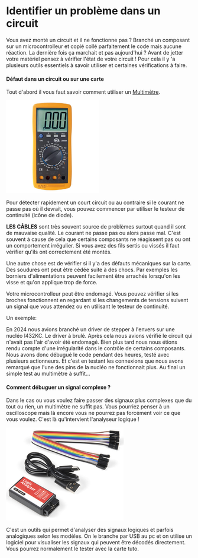# Identifier un problème dans un circuit

Vous avez monté un circuit et il ne fonctionne pas ? Branché un composant sur un microcontrolleur et copié collé parfaitement le code mais aucune réaction. La dernière fois ça marchait et pas aujourd'hui ? Avant de jetter votre matériel pensez à vérifier l'état de votre circuit ! Pour cela il y 'a plusieurs outils essentiels à savoir utiliser et certaines vérifications à faire.

#### Défaut dans un circuit ou sur une carte

Tout d'abord il vous faut savoir comment utiliser un [Multimètre](https://www.youtube.com/watch?v=-ovWpR5nECA&t=269s).

<img src="../../images/multimetre.jpg" height ="250px" width = "auto">

Pour détecter rapidement un court circuit ou au contraire si le courant ne passe pas où il devrait, vous pouvez commencer par utiliser le testeur de continuité (icône de diode).

**LES CÂBLES** sont très souvent source de problèmes surtout quand il sont de mauvaise qualité. Le courant ne passe pas ou alors passe mal. C'est souvent à cause de cela que certains composants ne réagissent pas ou ont un comportement irrégulier. Si vous avez des fils sertis ou vissés il faut vérifier qu'ils ont correctement été montés. 

Une autre chose est de vérifier si il y'a des défauts mécaniques sur la carte. Des soudures ont peut être cédée suite à des chocs. Par exemples les borniers d'alimentations peuvent facilement être arrachés lorsqu'on les visse et qu'on applique trop de force.

Votre microcontrolleur peut être endomagé. Vous pouvez vérifier si les broches fonctionnent en regardant si les changements de tensions suivent un signal que vous attendez ou en utilisant le testeur de continuité.

Un exemple: 

En 2024 nous avions branché un driver de stepper à l'envers sur une nucléo l432KC. Le driver à brulé. Après cela nous avions vérifié le circuit qui n'avait pas l'air d'avoir été endomagé. Bien plus tard nous nous étions rendu compte d'une irrégularité dans le contrôle de certains composants. Nous avons donc débugué le code pendant des heures, testé avec plusieurs actionneurs. Et c'est en testant les connexions que nous avons remarqué que l'une des pins de la nucléo ne fonctionnait plus. Au final un simple test au multimètre à suffit...



#### Comment débuguer un signal complexe ? 

Dans le cas ou vous voulez faire passer des signaux plus complexes que du tout ou rien, un multimètre ne suffit pas. Vous pourriez penser à un oscilloscope mais là encore vous ne pourrez pas forcément voir ce que vous voulez. C'est là qu'intervient l'analyseur logique !

<img src="../../images/logic_analyser.jpg" height ="250px" width = "auto">

C'est un outils qui permet d'analyser des signaux logiques et parfois analogiques selon les modèles. On le branche par USB au pc et on utilise un logiciel pour visualiser les signaux qui peuvent être décodés directement. 
Vous pourrez normalement le tester avec la carte tuto.